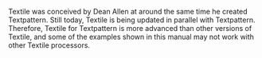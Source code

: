 Textile was conceived by Dean Allen at around the same time he created Textpattern. Still today, Textile is being updated in parallel with Textpattern. Therefore, Textile for Textpattern is more advanced than other versions of Textile, and some of the examples shown in this manual may not work with other Textile processors.